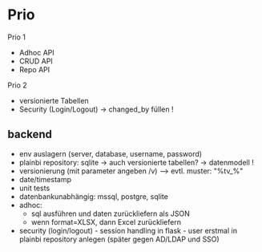# Prio

Prio 1
- Adhoc API
- CRUD API
- Repo API

Prio 2
- versionierte Tabellen
- Security (Login/Logout) -> changed_by füllen !


## backend

- env auslagern (server, database, username, password)
- plainbi repository: sqlite -> auch versionierte tabellen?
	-> datenmodell !
- versionierung (mit parameter angeben /v) --> evtl. muster: "%tv_%"
- date/timestamp
- unit tests
- datenbankunabhängig: mssql, postgre, sqlite
- adhoc:
	- sql ausführen und daten zurückliefern als JSON
	- wenn format=XLSX, dann Excel zurückliefern
- security (login/logout) - session handling in flask - user erstmal in plainbi repository anlegen (später gegen AD/LDAP und SSO)
